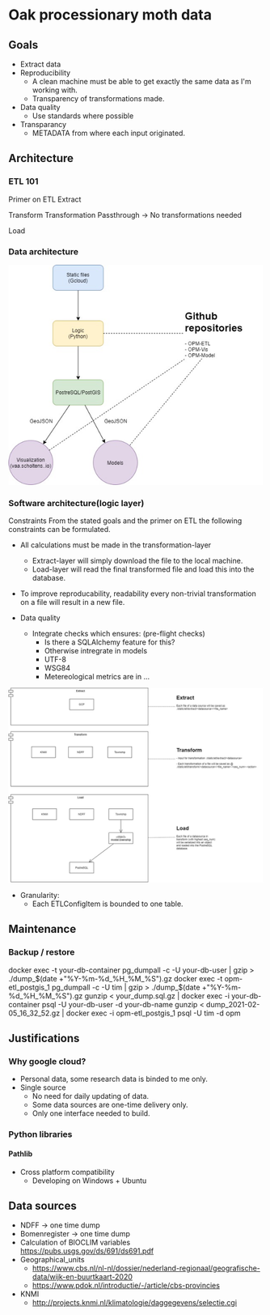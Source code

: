 # Oak processionary moth data

## Goals
- Extract data 
- Reproducibility
    - A clean machine must be able to get exactly the same data as I'm working with.
    - Transparency of transformations made.
- Data quality
    - Use standards where possible
- Transparancy
    - METADATA from where each input originated.

## Architecture

### ETL 101

Primer on ETL
Extract

Transform
Transformation
Passthrough -> No transformations needed

Load


### Data architecture
![Data architecture](./static/images/data_architecture.jpg "Data architecture")

### Software architecture(logic layer)

Constraints
From the stated goals and the primer on ETL the following constraints can be formulated.
- All calculations must be made in the transformation-layer
    - Extract-layer will simply download the file to the local machine.
    - Load-layer will read the final transformed file and load this into the database.

- To improve reproducability, readability every non-trivial transformation on a file will result in a new file.

- Data quality
    - Integrate checks which ensures: (pre-flight checks)
        - Is there a SQLAlchemy feature for this?
        - Otherwise intregrate in models
        - UTF-8
        - WSG84
        - Metereological metrics are in ...




![Software architecture](./static/images/software_architecture.jpg "Software architecture")
- Granularity:
    - Each ETLConfigItem is bounded to <italic>one</italic> table.


## Maintenance
### Backup / restore
docker exec -t your-db-container pg_dumpall -c -U your-db-user | gzip > ./dump_$(date +"%Y-%m-%d_%H_%M_%S").gz
docker exec -t opm-etl_postgis_1  pg_dumpall -c -U tim | gzip > ./dump_$(date +"%Y-%m-%d_%H_%M_%S").gz
gunzip < your_dump.sql.gz | docker exec -i your-db-container psql -U your-db-user -d your-db-name
gunzip < dump_2021-02-05_16_32_52.gz | docker exec -i opm-etl_postgis_1  psql -U tim -d opm


## Justifications
### Why google cloud?
- Personal data, some research data is binded to me only. 
- Single source
    - No need for daily updating of data.
    - Some data sources are one-time delivery only.
    - Only one interface needed to build.

### Python libraries

#### Pathlib
- Cross platform compatibility
    - Developing on Windows + Ubuntu

## Data sources
- NDFF -> one time dump
- Bomenregister -> one time dump
- Calculation of BIOCLIM variables https://pubs.usgs.gov/ds/691/ds691.pdf
- Geographical_units
    - https://www.cbs.nl/nl-nl/dossier/nederland-regionaal/geografische-data/wijk-en-buurtkaart-2020
    - https://www.pdok.nl/introductie/-/article/cbs-provincies
- KNMI
    - http://projects.knmi.nl/klimatologie/daggegevens/selectie.cgi


